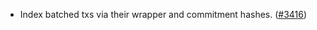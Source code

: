 - Index batched txs via their wrapper and commitment hashes.
  ([\#3416](https://github.com/anoma/namada/pull/3416))